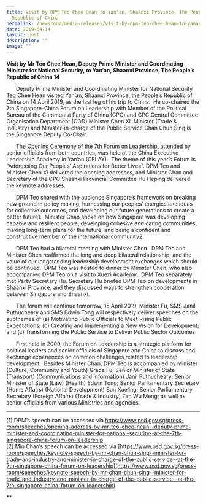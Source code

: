 ```yaml
---
title: Visit by DPM Teo Chee Hean to Yan’an, Shaanxi Province, The People’s
  Republic of China
permalink: /newsroom/media-releases/visit-by-dpm-teo-chee-hean-to-yanan-shaanxi-province/
date: 2019-04-14
layout: post
description: ""
image: ""
---
```

**Visit by Mr Teo Chee Hean, Deputy Prime Minister and Coordinating Minister for National Security, to Yan’an, Shaanxi Province, The People’s Republic of China 14**
<p style="text-indent:25px;">
Deputy Prime Minister and Coordinating Minister for National Security Teo Chee Hean visited Yan’an, Shaanxi Province, the People’s Republic of China on 14 April 2019, as the last leg of his trip to China.&nbsp; He co-chaired the 7th Singapore-China Forum on Leadership with Member of the Political Bureau of the Communist Party of China (CPC) and CPC Central Committee Organisation Department (COD) Minister Chen Xi. Minister (Trade &amp; Industry) and Minister-in-charge of the Public Service Chan Chun Sing is the Singapore Deputy Co-Chair.  
</p><p style="text-indent:25px;">
The Opening Ceremony of the 7th Forum on Leadership, attended by senior officials from both countries, was held at the China Executive Leadership Academy in Yan’an (CELAY).&nbsp; The theme of this year’s Forum is “Addressing Our Peoples’ Aspirations for Better Lives”. DPM Teo and Minister Chen Xi delivered the opening addresses, and Minister Chan and Secretary of the CPC Shaanxi Provincial Committee Hu Heping delivered the keynote addresses.  
</p><p style="text-indent:25px;">
DPM Teo shared with the audience Singapore’s framework on breaking new ground in policy making, harnessing our peoples’ energies and ideas for collective outcomes, and developing our future generations to create a better future1.&nbsp; Minister Chan spoke on how Singapore was developing capable and resilient people, developing cohesive and caring communities, making long-term plans for the future, and being a confident and constructive member of the international community2.  
</p><p style="text-indent:25px;">
DPM Teo had a bilateral meeting with Minister Chen.&nbsp; DPM Teo and Minister Chen reaffirmed the long and deep bilateral relationship, and the value of our longstanding leadership development exchanges which should be continued.&nbsp; DPM Teo was hosted to dinner by Minister Chen, who also accompanied DPM Teo on a visit to Xuexi Academy.&nbsp; DPM Teo separately met Party Secretary Hu. Secretary Hu briefed DPM Teo on developments in Shaanxi Province, and they discussed ways to strengthen cooperation between Singapore and Shaanxi.  
</p><p style="text-indent:25px;">
The forum will continue tomorrow, 15 April 2019. Minister Fu, SMS Janil Puthucheary and SMS Edwin Tong will respectively deliver speeches on the subthemes of (a) Motivating Public Officials to Meet Rising Public Expectations; (b) Creating and Implementing a New Vision for Development; and (c) Transforming the Public Service to Deliver Public Sector Outcomes.  
</p><p style="text-indent:25px;">
First held in 2009, the Forum on Leadership is a strategic platform for political leaders and senior officials of Singapore and China to discuss and exchange experiences on common challenges related to leadership development.&nbsp; Besides Minister Chan, DPM Teo is accompanied by Minister (Culture, Community and Youth) Grace Fu; Senior Minister of State (Transport) (Communications and Information) Janil Puthucheary; Senior Minister of State (Law) (Health) Edwin Tong; Senior Parliamentary Secretary (Home Affairs) (National Development) Sun Xueling; Senior Parliamentary Secretary (Foreign Affairs) (Trade &amp; Industry) Tan Wu Meng; as well as senior officials from various Ministries and agencies.

* * *

\[1\] DPM’s speech can be accessed via [https://www.psd.gov.sg/press-room/speeches/opening-address-by-mr-teo-chee-hean--deputy-prime-minister-and-coordinating-minister-for-national-security--at-the-7th-singapore-china-forum-on-leadership  
](https://www.psd.gov.sg/press-room/speeches/opening-address-by-mr-teo-chee-hean--deputy-prime-minister-and-coordinating-minister-for-national-security--at-the-7th-singapore-china-forum-on-leadership)\[2\] Min Chan’s speech can be accessed via [https://www.psd.gov.sg/press-room/speeches/keynote-speech-by-mr-chan-chun-sing--minister-for-trade-and-industry-and-minister-in-charge-of-the-public-service--at-the-7th-singapore-china-forum-on-leadership](https://www.psd.gov.sg/press-room/speeches/keynote-speech-by-mr-chan-chun-sing--minister-for-trade-and-industry-and-minister-in-charge-of-the-public-service--at-the-7th-singapore-china-forum-on-leadership)

**</p>